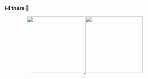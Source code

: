 ### Hi there 👋

<div align="center">
  <a href="https://github.com/jonatasantunesmessias">
  <img height="180em" src="https://github-readme-stats.vercel.app/api?username=jonatasantunesmessias&show_icons=true&theme=dark&include_all_commits=true&count_private=true"/>
  <img height="180em" src="https://github-readme-stats.vercel.app/api/top-langs/?username=jonatasantunesmessias&layout=compact&langs_count=7&theme=dark"/>
</div>